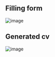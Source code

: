 ## Filling form 

![image](https://github.com/hayatvyhr/cv-generator-/assets/122895256/c1c3e3c6-45bd-4216-b38b-6644adcabcac)

## Generated cv
![image](https://github.com/hayatvyhr/cv-generator-/assets/122895256/fc54b8ac-97d3-4326-87b9-722985b54dba)


